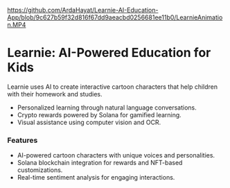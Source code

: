 https://github.com/ArdaHayat/Learnie-AI-Education-App/blob/9c627b59f32d816f67dd9aeacbd0256681ee11b0/LearnieAnimation.MP4
# Learnie: AI-Powered Education for Kids
Learnie uses AI to create interactive cartoon characters that help children with their homework and studies. 
- Personalized learning through natural language conversations.
- Crypto rewards powered by Solana for gamified learning.
- Visual assistance using computer vision and OCR.

### Features
- AI-powered cartoon characters with unique voices and personalities.
- Solana blockchain integration for rewards and NFT-based customizations.
- Real-time sentiment analysis for engaging interactions.
